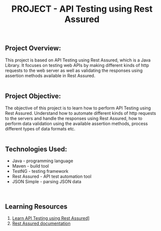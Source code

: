 <h1 align="center">
<b>PROJECT - API Testing using Rest Assured</b>
</h1>
<br>
<h2>Project Overview:</h2>
This project is based on API Testing using Rest Assured, which is a Java Library.        It focuses on testing web APIs by making different kinds of http requests to   the web server as well as validating the responses using assertion methods   available in Rest Assured.
<br><br>
<h2>Project Objective:</h2>
The objective of this project is to learn how to perform API Testing using Rest Assured. Understand how to automate different kinds of http requests to the     servers and handle the responses using Rest Assured, how to perform data   validation using the available assertion methods, process different types of   data formats etc.
<br><br>
<h2>Technologies Used:</h2>
<ul>
<li>Java - programming language</li>
<li>Maven - build tool</li>
<li>TestNG - testing framework </li>
<li>Rest Assured - API test automation tool</li>
<li>JSON Simple - parsing JSON data</li>
</ul>
<br>
<h2>Learning Resources</h2>
<ol>
  <li>
      <a href="https://www.youtube.com/watch?v=JJ7Tp7_fX4c">Learn API Testing using Rest Assured]</a><br>
  </li>
  <li> 
      <a href="https://rest-assured.io/">Rest Assured documentation</a>
  </li>
</ol>

